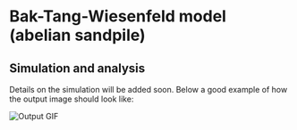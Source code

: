 # Bak-Tang-Wiesenfeld model (abelian sandpile)
## Simulation and analysis

Details on the simulation will be added soon. Below a good example of how the output image should look like:

![Output GIF](200x200.gif)
